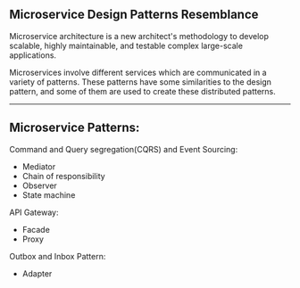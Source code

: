 ## Microservice Design Patterns Resemblance

Microservice architecture is a new architect's methodology to develop scalable, highly maintainable, and testable complex large-scale applications. 

Microservices involve different services which are communicated in a variety of patterns. These patterns have some similarities to the design pattern, and some of them are used to create these distributed patterns.

---

## Microservice Patterns:

Command and Query segregation(CQRS) and Event Sourcing:

*   Mediator
*   Chain of responsibility
*   Observer
*   State machine

API Gateway:

*   Facade
*   Proxy

Outbox and Inbox Pattern:

*   Adapter
